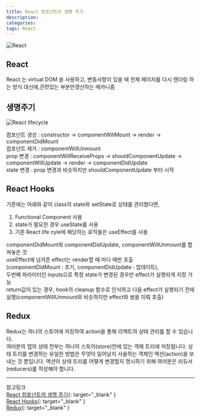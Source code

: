 ```yaml
---
title: React 컴포넌트의 생명 주기
description: 
categories: 
tags: React
---
```


![React](https://cdn-images-1.medium.com/max/2600/1*HSisLuifMO6KbLfPOKtLow.jpeg)

## React

React 는 virtual DOM 을 사용하고, 변동사항이 있을 때 전체 페이지를 다시 렌더링 하는 방식 대신에,관련있는 부분만갱신하는 메카니즘

## 생명주기

![React lifecycle](https://velopert.com/wp-content/uploads/2016/03/Screenshot-from-2016-12-10-00-21-26-1.png)

컴포넌트 생성 : constructor -> componentWillMount -> render -> componentDidMount  
컴포넌트 제거 : componentWillUnmount  
prop 변경 : componentWillReceiveProps -> shouldComponentUpdate -> componentWillUpdate -> render -> componentDidUpdate  
state 변경 : prop 변경과 비슷하지만 shouldComponentUpdate 부터 시작  

 
## React Hooks

기존에는 아래와 같이 class의 state와 setState로 상태를 관리했다면,

1. Functional Component 사용
2. state가 필요한 경우 useState를 사용
3. 기존 React life cyle에 해당하는 로직들은 useEffect를 사용

componentDidMount와 componentDidUpdate, componentWillUnmount를 합쳐놓은 것  
useEffect에 넘겨준 effect는 render할 때 마다 매번 호출  
(componentDidMount : 초기, componentDidUpdate : 업데이트),  
두번째 파라미터인 inputs으로 특정 state가 변경된 경우만 effect가 실행되게 지정 가능  
return값이 있는 경우, hook의 cleanup 함수로 인식하고 다음 effect가 실행되기 전에 실행(componentWillUnmount와 비슷하지만 effect와 쌍을 이뤄 호출)  


## Redux

Redux는 하나의 스토어에 저장하여 action을 통해 리액트의 상태 관리를 할 수 있습니다.  
여러분의 앱의 상태 전부는 하나의 스토어(store)안에 있는 객체 트리에 저장됩니다. 상태 트리를 변경하는 유일한 방법은 무엇이 일어날지 서술하는 객체인 액션(action)을 보내는 것 뿐입니다. 액션이 상태 트리를 어떻게 변경할지 명시하기 위해 여러분은 리듀서(reducers)를 작성해야 합니다.


---

참고링크  
[React 컴포넌트의 생명 주기](https://velopert.com/1130){: target="_blank" }    
[React Hooks](https://velog.io/@vies00/React-Hooks){: target="_blank" }    
[Redux](https://lunit.gitbook.io/redux-in-korean/){: target="_blank" }  